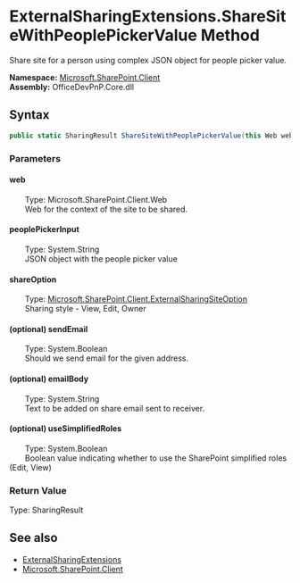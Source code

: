 # ExternalSharingExtensions.ShareSiteWithPeoplePickerValue Method  
 Share site for a person using complex JSON object for people picker value.   

**Namespace:** [Microsoft.SharePoint.Client](Microsoft.SharePoint.Client.md)  
**Assembly:** OfficeDevPnP.Core.dll  
## Syntax
```C#
public static SharingResult ShareSiteWithPeoplePickerValue(this Web web, String peoplePickerInput, ExternalSharingSiteOption shareOption, Boolean sendEmail = True, String emailBody = "Site shared for you.", Boolean useSimplifiedRoles = True)
```
### Parameters
#### web  
&emsp;&emsp;Type: Microsoft.SharePoint.Client.Web  
&emsp;&emsp;Web for the context of the site to be shared.  

  

#### peoplePickerInput  
&emsp;&emsp;Type: System.String  
&emsp;&emsp;JSON object with the people picker value  

  

#### shareOption  
&emsp;&emsp;Type: [Microsoft.SharePoint.Client.ExternalSharingSiteOption](Microsoft.SharePoint.Client.ExternalSharingSiteOption.md)  
&emsp;&emsp;Sharing style - View, Edit, Owner  

  

#### (optional) sendEmail  
&emsp;&emsp;Type: System.Boolean  
&emsp;&emsp;Should we send email for the given address.  

  

#### (optional) emailBody  
&emsp;&emsp;Type: System.String  
&emsp;&emsp;Text to be added on share email sent to receiver.  

  

#### (optional) useSimplifiedRoles  
&emsp;&emsp;Type: System.Boolean  
&emsp;&emsp;Boolean value indicating whether to use the SharePoint simplified roles (Edit, View)  

  

### Return Value
Type: SharingResult  
  


## See also
- [ExternalSharingExtensions](Microsoft.SharePoint.Client.ExternalSharingExtensions.md) 
- [Microsoft.SharePoint.Client](Microsoft.SharePoint.Client.md) 
